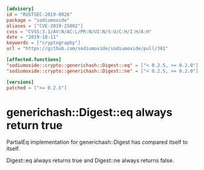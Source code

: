 ```toml
[advisory]
id = "RUSTSEC-2019-0026"
package = "sodiumoxide"
aliases = ["CVE-2019-25002"]
cvss = "CVSS:3.1/AV:N/AC:L/PR:N/UI:N/S:U/C:H/I:H/A:H"
date = "2019-10-11"
keywords = ["cryptography"]
url = "https://github.com/sodiumoxide/sodiumoxide/pull/381"

[affected.functions]
"sodiumoxide::crypto::generichash::Digest::eq" = ["< 0.2.5, >= 0.2.0"]
"sodiumoxide::crypto::generichash::Digest::ne" = ["< 0.2.5, >= 0.2.0"]

[versions]
patched = [">= 0.2.5"]
```

# generichash::Digest::eq always return true

PartialEq implementation for generichash::Digest has compared itself to itself.

Digest::eq always returns true and Digest::ne always returns false. 
